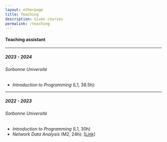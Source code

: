 ```yaml
---
layout: otherpage
title: Teaching
description: Given courses
permalink: /teaching
---
```


#### Teaching assistant 

---

##### 2023 - 2024
###### Sorbonne Université
- *Introduction to Programming* (L1, 38.5h): 

---

##### 2022 - 2023
###### Sorbonne Université
- *Introduction to Programming* (L1, 30h)
- *Network Data Analysis* (M2, 24h): [[Link]](https://github.com/yokaiAG/DataNets-Course)